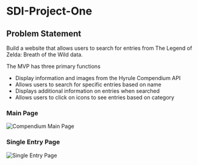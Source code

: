 # SDI-Project-One

## Problem Statement
Build a website that allows users to search for entries from The Legend of Zelda: Breath of the Wild data.

The MVP has three primary functions
- Display information and images from the Hyrule Compendium API
- Allows users to search for specific entries based on name
- Displays additional information on entries when searched
- Allows users to click on icons to see entries based on category

### Main Page
![Compendium Main Page](/images/project-one-main-page.png "Compendium Main Page")


### Single Entry Page
![Single Entry Page](/images/project-one-entry-page.png "Single Entry Page")